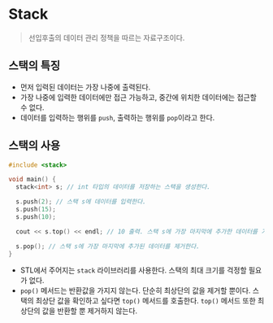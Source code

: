 # Stack
> 선입후출의 데이터 관리 정책을 따르는 자료구조이다.

## 스택의 특징

- 먼저 입력된 데이터는 가장 나중에 출력된다.
- 가장 나중에 입력한 데이터에만 접근 가능하고, 중간에 위치한 데이터에는 접근할 수 없다.
- 데이터를 입력하는 행위를 `push`, 출력하는 행위를 `pop`이라고 한다.

## 스택의 사용

```cpp
#include <stack>

void main() {
  stack<int> s; // int 타입의 데이터를 저장하는 스택을 생성한다.

  s.push(2); // 스택 s에 데이터를 입력한다.
  s.push(15);
  s.push(10);

  cout << s.top() << endl; // 10 출력. 스택 s에 가장 마지막에 추가한 데이터를 가져온다.

  s.pop(); // 스택 s에 가장 마지막에 추가된 데이터를 제거한다.
}
```

- STL에서 주어지는 `stack` 라이브러리를 사용한다. 스택의 최대 크기를 걱정할 필요가 없다.
- `pop()` 메서드는 반환값을 가지지 않는다. 단순히 최상단의 값을 제거할 뿐이다.
  스택의 최상단 값을 확인하고 싶다면 `top()` 메서드를 호출한다. `top()` 메서드 또한 최상단의 값을 반환할 뿐 제거하지 않는다.
